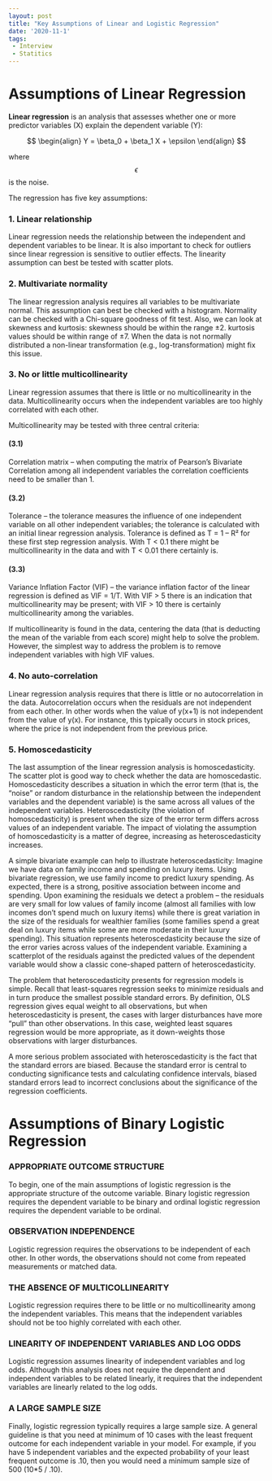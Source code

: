 ```yaml
---
layout: post
title: "Key Assumptions of Linear and Logistic Regression"
date: '2020-11-1'
tags:
 - Interview
 - Statitics
---
```


# Assumptions of Linear Regression

**Linear regression** is an analysis that assesses whether one or more predictor variables (X) explain the dependent variable (Y):  

$$ \begin{align} Y = \beta_0 + \beta_1 X + \epsilon \end{align} $$ 

where $$\epsilon$$ is the noise.

The regression has five key assumptions:

### 1.  Linear relationship
Linear regression needs the relationship between the independent and dependent variables to be linear.  It is also important to check for outliers since linear regression is sensitive to outlier effects.  The linearity assumption can best be tested with scatter plots.


### 2. Multivariate normality

The linear regression analysis requires all variables to be multivariate normal.  This assumption can best be checked with a histogram.  Normality can be checked with a Chi-square goodness of fit test. Also, we can look at skewness and kurtosis: skewness should be within the range ±2. kurtosis values should be within range of ±7. When the data is not normally distributed a non-linear transformation (e.g., log-transformation) might fix this issue.

### 3. No or little multicollinearity

Linear regression assumes that there is little or no multicollinearity in the data.  Multicollinearity occurs when the independent variables are too highly correlated with each other.

Multicollinearity may be tested with three central criteria:

#### (3.1)
Correlation matrix – when computing the matrix of Pearson’s Bivariate Correlation among all independent variables the correlation coefficients need to be smaller than 1.

#### (3.2) 
Tolerance – the tolerance measures the influence of one independent variable on all other independent variables; the tolerance is calculated with an initial linear regression analysis.  Tolerance is defined as T = 1 – R² for these first step regression analysis.  With T < 0.1 there might be multicollinearity in the data and with T < 0.01 there certainly is.

#### (3.3)
Variance Inflation Factor (VIF) – the variance inflation factor of the linear regression is defined as VIF = 1/T. With VIF > 5 there is an indication that multicollinearity may be present; with VIF > 10 there is certainly multicollinearity among the variables.

If multicollinearity is found in the data, centering the data (that is deducting the mean of the variable from each score) might help to solve the problem.  However, the simplest way to address the problem is to remove independent variables with high VIF values.

### 4. No auto-correlation
Linear regression analysis requires that there is little or no autocorrelation in the data.  Autocorrelation occurs when the residuals are not independent from each other.  In other words when the value of y(x+1) is not independent from the value of y(x). For instance, this typically occurs in stock prices, where the price is not independent from the previous price.

### 5. Homoscedasticity
The last assumption of the linear regression analysis is homoscedasticity.  The scatter plot is good way to check whether the data are homoscedastic. Homoscedasticity describes a situation in which the error term (that is, the “noise” or random disturbance in the relationship between the independent variables and the dependent variable) is the same across all values of the independent variables.  Heteroscedasticity (the violation of homoscedasticity) is present when the size of the error term differs across values of an independent variable.  The impact of violating the assumption of homoscedasticity is a matter of degree, increasing as heteroscedasticity increases.

A simple bivariate example can help to illustrate heteroscedasticity: Imagine we have data on family income and spending on luxury items.  Using bivariate regression, we use family income to predict luxury spending.  As expected, there is a strong, positive association between income and spending.  Upon examining the residuals we detect a problem – the residuals are very small for low values of family income (almost all families with low incomes don’t spend much on luxury items) while there is great variation in the size of the residuals for wealthier families (some families spend a great deal on luxury items while some are more moderate in their luxury spending).  This situation represents heteroscedasticity because the size of the error varies across values of the independent variable.  Examining a scatterplot of the residuals against the predicted values of the dependent variable would show a classic cone-shaped pattern of heteroscedasticity.

The problem that heteroscedasticity presents for regression models is simple.  Recall that least-squares regression seeks to minimize residuals and in turn produce the smallest possible standard errors.  By definition, OLS regression gives equal weight to all observations, but when heteroscedasticity is present, the cases with larger disturbances have more “pull” than other observations.  In this case, weighted least squares regression would be more appropriate, as it down-weights those observations with larger disturbances.

A more serious problem associated with heteroscedasticity is the fact that the standard errors are biased.  Because the standard error is central to conducting significance tests and calculating confidence intervals, biased standard errors lead to incorrect conclusions about the significance of the regression coefficients.

# Assumptions of Binary Logistic Regression

### APPROPRIATE OUTCOME STRUCTURE

To begin, one of the main assumptions of logistic regression is the appropriate structure of the outcome variable.  Binary  logistic  regression  requires  the  dependent  variable  to  be  binary  and  ordinal  logistic  regression requires the dependent variable to be ordinal.

### OBSERVATION INDEPENDENCE

Logistic  regression  requires  the  observations  to  be  independent  of  each  other.    In  other  words,  the  observations should not come from repeated measurements or matched data.

### THE ABSENCE OF MULTICOLLINEARITY

Logistic regression requires there to be little or no multicollinearity among the independent variables.  This means that the independent variables should not be too highly correlated with each other.

### LINEARITY OF INDEPENDENT VARIABLES AND LOG ODDS

Logistic regression assumes linearity of independent variables and log odds. Although this analysis does not require the dependent and independent variables to be related linearly, it requires that the independent variables are linearly related to the log odds.

### A LARGE SAMPLE SIZE

Finally, logistic regression typically requires a large sample size.  A general guideline is that you need at minimum of 10 cases with the least frequent outcome for each independent variable in your model. For example, if you have 5 independent variables and the expected probability of your least frequent outcome is .10, then you would need a minimum sample size of 500 (10*5 / .10).
